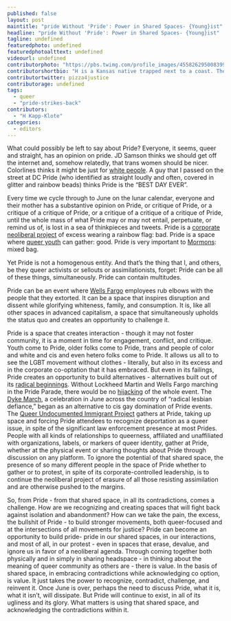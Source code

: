 ```yaml
---
published: false
layout: post
maintitle: "pride Without 'Pride': Power in Shared Spaces- {Young}ist"
headline: "pride Without 'Pride': Power in Shared Spaces- {Young}ist"
tagline: undefined
featuredphoto: undefined
featuredphotoalttext: undefined
videourl: undefined
contributorphoto: "https://pbs.twimg.com/profile_images/455826295008399360/6SmtAkBY.jpeg"
contributorshortbio: "H is a Kansas native trapped next to a coast. They think about power, organizing, and pizza in Washington DC."
contributortwitter: pizza4justice
contributorage: undefined
tags: 
  - queer
  - "pride-strikes-back"
contributors: 
  - "H Kapp-Klote"
categories: 
  - editors
---
```


What could possibly be left to say about Pride?  Everyone, it seems, queer and straight, has an opinion on pride. JD Samson thinks we should get off the internet and, somehow relatedly, that trans women should be nicer. Colorlines thinks it might be just for [white people](http://colorlines.com/archives/2014/06/is_gay_pride_just_for_white_people.html). A guy that I passed on the street at DC Pride (who identified as straight loudly and often, covered in glitter and rainbow beads) thinks Pride is the “BEST DAY EVER”. 

Every time we cycle through to June on the lunar calendar, everyone and their mother has a substantive opinion on Pride, or critique of Pride, or a critique of a critique of Pride, or a critique of a critique of a critique of Pride, until the whole mass of what Pride may or may not entail, perpetuate, or remind us of, is lost in a sea of thinkpieces and tweets. Pride is a [corporate neoliberal project](http://socialistworker.org/2014/06/11/no-pride-in-pinkwashing) of excess wearing a rainbow flag: bad. Pride is a space where [queer youth](http://www.thedccenter.org/pride_youth.html) can gather: good. Pride is very important to [Mormons](http://news360.com/article/242787318): mixed bag.  

Yet Pride is not a homogenous entity. And that’s the thing that I, and others, be they queer activists or sellouts or assimilationists, forget: Pride can be all of these things, simultaneously.  Pride can contain multitudes. 

Pride can be an event where [Wells Fargo](https://www.wellsfargo.com/press/2013/20130603_WFJoinswithLGBTOrganizationsforPride) employees rub elbows with the people that they extorted. It can be a space that inspires disruption and dissent while glorifying whiteness, family, and consumption. It is, like all other spaces in advanced capitalism, a space that simultaneously upholds the status quo and creates an opportunity to challenge it.  

Pride is a space that creates interaction - though it may not foster community, it is a moment in time for engagement, conflict, and critique. Youth come to Pride, older folks come to Pride, trans and people of color and white and cis and even hetero folks come to Pride. It allows us all to to see the LGBT movement without clothes - literally, but also in its excess and in the corporate co-optation that it has embraced. But even in its failings, Pride creates an opportunity to build alternatives - alternatives built out of its [radical beginnings](http://one.usc.edu/reclaimpride/). Without Lockheed Martin and Wells Fargo marching in the Pride Parade, there would be no [hijacking](http://www.washingtoncitypaper.com/articles/45904/capital-pride-protests-at-do-wells-fargo-and-citibank-have/) of the whole event. The [Dyke March](http://en.wikipedia.org/wiki/Dyke_March), a celebration in June across the country of “radical lesbian defiance,” began as an alternative to cis gay domination of Pride events. The [Queer Undocumented Immigrant Project](http://unitedwedream.org/about/projects/quip/) gathers at Pride, taking up space and forcing Pride attendees to recognize deportation as a queer issue, in spite of the significant law enforcement presence at most Prides. People with all kinds of relationships to queerness, affiliated and unaffiliated with organizations, labels, or markers of queer identity, gather at Pride, whether at the physical event or sharing thoughts about Pride through discussion on any platform. To ignore the potential of that shared space, the presence of so many different people in the space of Pride whether to gather or to protest, in spite of its corporate-controlled leadership, is to continue the neoliberal project of erasure of all those resisting assimilation and are otherwise pushed to the margins.  

So, from Pride - from that shared space, in all its contradictions, comes a challenge. How are we recognizing and creating spaces that will fight back against isolation and abandonment? How can we take the pain, the excess, the bullshit of Pride - to build stronger movements, both queer-focused and at the intersections of all movements for justice? Pride can become an opportunity to build pride- pride in our shared spaces, in our interactions, and most of all, in our protest - even in spaces that erase, devalue, and ignore us in favor of a neoliberal agenda. Through coming together both physically and in simply in sharing headspace - in thinking about the meaning of queer community as others are - there is value. In the basis of shared space, in embracing contradictions while acknowledging co option, is value. It just takes the power to recognize, contradict, challenge, and reinvent it. Once June is over, perhaps the need to discuss Pride, what it is, what it isn’t, will dissipate. But Pride will continue to exist, in all of its ugliness and its glory. What matters is using that shared space, and acknowledging the contradictions within it.
